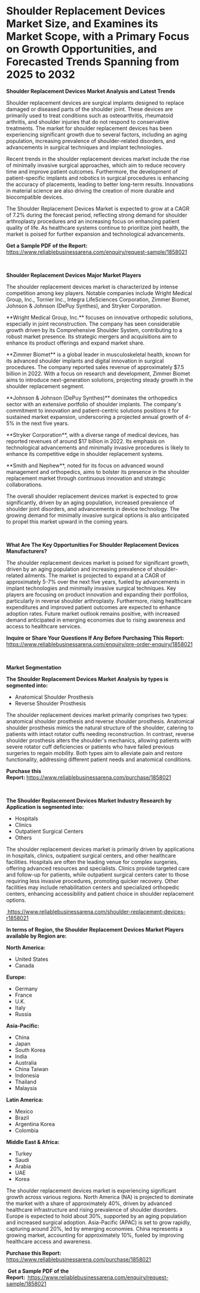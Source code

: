 <p><h1>Shoulder Replacement Devices Market Size, and Examines its Market Scope, with a Primary Focus on Growth Opportunities, and Forecasted Trends Spanning from 2025 to 2032</h1></p><p><strong>Shoulder Replacement Devices Market Analysis and Latest Trends</strong></p>
<p><p>Shoulder replacement devices are surgical implants designed to replace damaged or diseased parts of the shoulder joint. These devices are primarily used to treat conditions such as osteoarthritis, rheumatoid arthritis, and shoulder injuries that do not respond to conservative treatments. The market for shoulder replacement devices has been experiencing significant growth due to several factors, including an aging population, increasing prevalence of shoulder-related disorders, and advancements in surgical techniques and implant technologies.</p><p>Recent trends in the shoulder replacement devices market include the rise of minimally invasive surgical approaches, which aim to reduce recovery time and improve patient outcomes. Furthermore, the development of patient-specific implants and robotics in surgical procedures is enhancing the accuracy of placements, leading to better long-term results. Innovations in material science are also driving the creation of more durable and biocompatible devices.</p><p>The Shoulder Replacement Devices Market is expected to grow at a CAGR of 7.2% during the forecast period, reflecting strong demand for shoulder arthroplasty procedures and an increasing focus on enhancing patient quality of life. As healthcare systems continue to prioritize joint health, the market is poised for further expansion and technological advancements.</p></p>
<p><strong>Get a Sample PDF of the Report:&nbsp;</strong> <a href="https://www.reliablebusinessarena.com/enquiry/request-sample/1858021?utm_campaign=2988&utm_medium=2&utm_source=Github&utm_content=ia&utm_term=13042025&utm_id=shoulder-replacement-devices">https://www.reliablebusinessarena.com/enquiry/request-sample/1858021</a></p>
<p>&nbsp;</p>
<p><strong>Shoulder Replacement Devices Major Market Players</strong></p>
<p><p>The shoulder replacement devices market is characterized by intense competition among key players. Notable companies include Wright Medical Group, Inc., Tornier Inc., Integra LifeSciences Corporation, Zimmer Biomet, Johnson & Johnson (DePuy Synthes), and Stryker Corporation.</p><p>**Wright Medical Group, Inc.** focuses on innovative orthopedic solutions, especially in joint reconstruction. The company has seen considerable growth driven by its Comprehensive Shoulder System, contributing to a robust market presence. Its strategic mergers and acquisitions aim to enhance its product offerings and expand market share.</p><p>**Zimmer Biomet** is a global leader in musculoskeletal health, known for its advanced shoulder implants and digital innovation in surgical procedures. The company reported sales revenue of approximately $7.5 billion in 2022. With a focus on research and development, Zimmer Biomet aims to introduce next-generation solutions, projecting steady growth in the shoulder replacement segment.</p><p>**Johnson & Johnson (DePuy Synthes)** dominates the orthopedics sector with an extensive portfolio of shoulder implants. The company's commitment to innovation and patient-centric solutions positions it for sustained market expansion, underscoring a projected annual growth of 4-5% in the next five years.</p><p>**Stryker Corporation**, with a diverse range of medical devices, has reported revenues of around $17 billion in 2022. Its emphasis on technological advancements and minimally invasive procedures is likely to enhance its competitive edge in shoulder replacement systems.</p><p>**Smith and Nephew**, noted for its focus on advanced wound management and orthopedics, aims to bolster its presence in the shoulder replacement market through continuous innovation and strategic collaborations.</p><p>The overall shoulder replacement devices market is expected to grow significantly, driven by an aging population, increased prevalence of shoulder joint disorders, and advancements in device technology. The growing demand for minimally invasive surgical options is also anticipated to propel this market upward in the coming years.</p></p>
<p>&nbsp;</p>
<p><strong>What Are The Key Opportunities For Shoulder Replacement Devices Manufacturers?</strong></p>
<p><p>The shoulder replacement devices market is poised for significant growth, driven by an aging population and increasing prevalence of shoulder-related ailments. The market is projected to expand at a CAGR of approximately 5-7% over the next five years, fueled by advancements in implant technologies and minimally invasive surgical techniques. Key players are focusing on product innovation and expanding their portfolios, particularly in reverse shoulder arthroplasty. Furthermore, rising healthcare expenditures and improved patient outcomes are expected to enhance adoption rates. Future market outlook remains positive, with increased demand anticipated in emerging economies due to rising awareness and access to healthcare services.</p></p>
<p><strong>Inquire or Share Your Questions If Any Before Purchasing This Report:</strong> <a href="https://www.reliablebusinessarena.com/enquiry/pre-order-enquiry/1858021?utm_campaign=2988&utm_medium=2&utm_source=Github&utm_content=ia&utm_term=13042025&utm_id=shoulder-replacement-devices">https://www.reliablebusinessarena.com/enquiry/pre-order-enquiry/1858021</a></p>
<p>&nbsp;</p>
<p><strong>Market Segmentation</strong></p>
<p><strong>The Shoulder Replacement Devices Market Analysis by types is segmented into:</strong></p>
<p><ul><li>Anatomical Shoulder Prosthesis</li><li>Reverse Shoulder Prosthesis</li></ul></p>
<p><p>The shoulder replacement devices market primarily comprises two types: anatomical shoulder prosthesis and reverse shoulder prosthesis. Anatomical shoulder prosthesis mimics the natural structure of the shoulder, catering to patients with intact rotator cuffs needing reconstruction. In contrast, reverse shoulder prosthesis alters the shoulder's mechanics, allowing patients with severe rotator cuff deficiencies or patients who have failed previous surgeries to regain mobility. Both types aim to alleviate pain and restore functionality, addressing different patient needs and anatomical conditions.</p></p>
<p><strong>Purchase this Report:&nbsp;</strong><a href="https://www.reliablebusinessarena.com/purchase/1858021?utm_campaign=2988&utm_medium=2&utm_source=Github&utm_content=ia&utm_term=13042025&utm_id=shoulder-replacement-devices">https://www.reliablebusinessarena.com/purchase/1858021</a></p>
<p>&nbsp;</p>
<p><strong>The Shoulder Replacement Devices Market Industry Research by Application is segmented into:</strong></p>
<p><ul><li>Hospitals</li><li>Clinics</li><li>Outpatient Surgical Centers</li><li>Others</li></ul></p>
<p><p>The shoulder replacement devices market is primarily driven by applications in hospitals, clinics, outpatient surgical centers, and other healthcare facilities. Hospitals are often the leading venue for complex surgeries, offering advanced resources and specialists. Clinics provide targeted care and follow-up for patients, while outpatient surgical centers cater to those requiring less invasive procedures, promoting quicker recovery. Other facilities may include rehabilitation centers and specialized orthopedic centers, enhancing accessibility and patient choice in shoulder replacement options.</p></p>
<p><a href="https://www.reliablebusinessarena.com/shoulder-replacement-devices-r1858021?utm_campaign=2988&utm_medium=2&utm_source=Github&utm_content=ia&utm_term=13042025&utm_id=shoulder-replacement-devices">&nbsp;https://www.reliablebusinessarena.com/shoulder-replacement-devices-r1858021</a></p>
<p><strong>In terms of Region, the Shoulder Replacement Devices Market Players available by Region are:</strong></p>
<p>
    <p> <strong> North America: </strong>
        <ul>
            <li>United States</li>
            <li>Canada</li>
        </ul>
        </p> 
    <p> <strong> Europe: </strong>
        <ul>
            <li>Germany</li>
            <li>France</li>
            <li>U.K.</li>
            <li>Italy</li>
            <li>Russia</li>
        </ul>
        </p> 
    <p> <strong> Asia-Pacific: </strong>
        <ul>
            <li>China</li>
            <li>Japan</li>
            <li>South Korea</li>
            <li>India</li>
            <li>Australia</li>
            <li>China Taiwan</li>
            <li>Indonesia</li>
            <li>Thailand</li>
            <li>Malaysia</li>
        </ul>
        </p> 
    <p> <strong> Latin America: </strong>
        <ul>
            <li>Mexico</li>
            <li>Brazil</li>
            <li>Argentina Korea</li>
            <li>Colombia</li>
        </ul>
        </p> 
    <p> <strong> Middle East & Africa: </strong>
        <ul>
            <li>Turkey</li>
            <li>Saudi</li>
            <li>Arabia</li>
            <li>UAE</li>
            <li>Korea</li>
        </ul>
    </p>
    </p>
<p><p>The shoulder replacement devices market is experiencing significant growth across various regions. North America (NA) is projected to dominate the market with a share of approximately 40%, driven by advanced healthcare infrastructure and rising prevalence of shoulder disorders. Europe is expected to hold about 30%, supported by an aging population and increased surgical adoption. Asia-Pacific (APAC) is set to grow rapidly, capturing around 20%, led by emerging economies. China represents a growing market, accounting for approximately 10%, fueled by improving healthcare access and awareness.</p></p>
<p><strong>Purchase this Report: </strong><a href="https://www.reliablebusinessarena.com/purchase/1858021?utm_campaign=2988&utm_medium=2&utm_source=Github&utm_content=ia&utm_term=13042025&utm_id=shoulder-replacement-devices">https://www.reliablebusinessarena.com/purchase/1858021</a></p>
<p>&nbsp;<strong>Get a Sample PDF of the Report:&nbsp;&nbsp;</strong><a href="https://www.reliablebusinessarena.com/enquiry/request-sample/1858021?utm_campaign=2988&utm_medium=2&utm_source=Github&utm_content=ia&utm_term=13042025&utm_id=shoulder-replacement-devices">https://www.reliablebusinessarena.com/enquiry/request-sample/1858021</a></p>
<p><strong></strong></p>
<p><p></p><p></p><p></p></p>